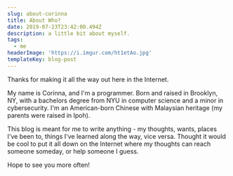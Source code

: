 ```yaml
---
slug: about-corinna
title: About Who?
date: 2019-07-23T23:42:00.494Z
description: a little bit about myself.
tags:
  - me
headerImage: 'https://i.imgur.com/ht1etAo.jpg'
templateKey: blog-post
---
```

Thanks for making it all the way out here in the Internet.

My name is Corinna, and I'm a programmer. Born and raised in Brooklyn, NY, with a bachelors degree from NYU in computer science and a minor in cybersecurity. I'm an American-born Chinese with Malaysian heritage (my parents were raised in Ipoh).

This blog is meant for me to write anything - my thoughts, wants, places I've been to, things I've learned along the way, vice versa. Thought it would be cool to put it all down on the Internet where  my thoughts can reach someone someday, or help someone I guess.

Hope to see you more often!
